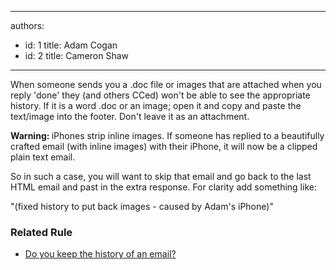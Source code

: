 

---
authors:
  - id: 1
    title: Adam Cogan
  - id: 2
    title: Cameron Shaw
---




<span class='intro'> <p>When someone sends you a .doc file or images that are attached when you reply 'done' they (and others CCed) won't be able to see the appropriate history. If it is a word .doc or an image; open it and&#160;copy and paste the text/image into the footer. Don't leave it as an attachment.&#160;<br></p> </span>

<p><strong>Warning&#58;&#160;</strong>iPhones strip inline images. If someone has replied to a beautifully crafted email (with inline images) with their iPhone, it will now be a clipped plain text email.</p><p>So in such a case, you will want to skip that email and go back to the last HTML email and past in the extra response. For clarity add something like&#58;<br></p><p class="ssw15-rteElement-GreyBox"><span class="ssw15-rteStyle-Highlight">&quot;(fixed history to put back images - caused by Adam's iPhone)&quot;​</span></p><h3 class="ssw15-rteElement-H3">Related&#160;​Rule​​​​<br></h3><p><ul><li><a href="/_layouts/15/FIXUPREDIRECT.ASPX?WebId=3dfc0e07-e23a-4cbb-aac2-e778b71166a2&amp;TermSetId=07da3ddf-0924-4cd2-a6d4-a4809ae20160&amp;TermId=0068ccf3-e94e-47c6-832b-aea059a3d873">Do you keep the history of an email?​​</a><br></li></ul></p>


